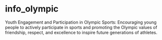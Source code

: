 # info_olympic
Youth Engagement and Participation in Olympic Sports: Encouraging young people to actively participate in sports and promoting the Olympic values of friendship, respect, and excellence to inspire future generations of athletes.
